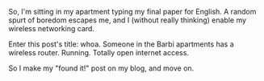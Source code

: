 <p>So, I'm sitting in my apartment typing my final paper for English.  A random spurt of boredom escapes me, and I (without really thinking) enable my wireless networking card.</p>
<p>Enter this post's title: whoa.  Someone in the Barbi apartments has a wireless router.  Running.  Totally open internet access.</p>
<p>So I make my "found it!" post on my blog, and move on.</p>